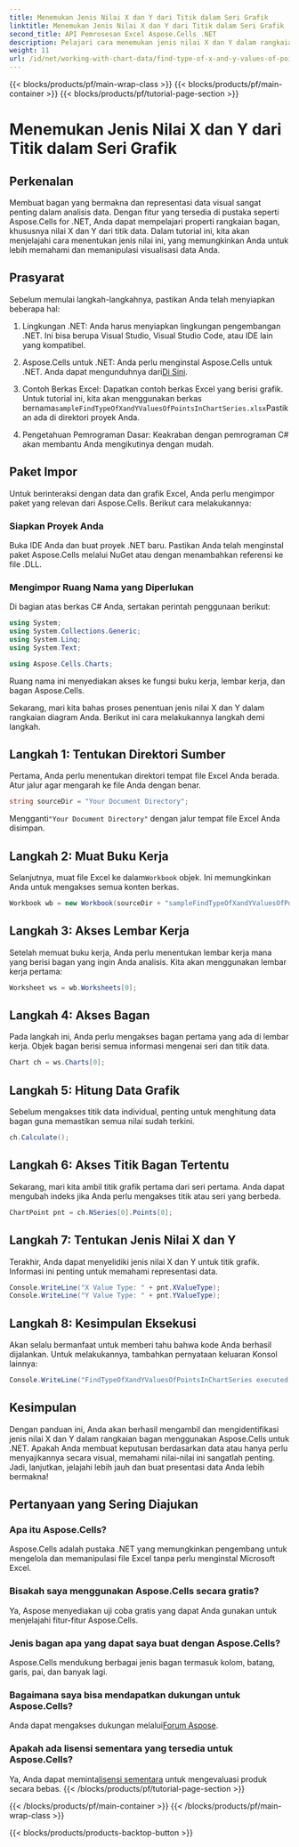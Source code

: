 ```yaml
---
title: Menemukan Jenis Nilai X dan Y dari Titik dalam Seri Grafik
linktitle: Menemukan Jenis Nilai X dan Y dari Titik dalam Seri Grafik
second_title: API Pemrosesan Excel Aspose.Cells .NET
description: Pelajari cara menemukan jenis nilai X dan Y dalam rangkaian bagan menggunakan Aspose.Cells untuk .NET dengan panduan terperinci dan mudah diikuti ini.
weight: 11
url: /id/net/working-with-chart-data/find-type-of-x-and-y-values-of-points-in-chart-series/
---
```


{{< blocks/products/pf/main-wrap-class >}}
{{< blocks/products/pf/main-container >}}
{{< blocks/products/pf/tutorial-page-section >}}

# Menemukan Jenis Nilai X dan Y dari Titik dalam Seri Grafik

## Perkenalan

Membuat bagan yang bermakna dan representasi data visual sangat penting dalam analisis data. Dengan fitur yang tersedia di pustaka seperti Aspose.Cells for .NET, Anda dapat mempelajari properti rangkaian bagan, khususnya nilai X dan Y dari titik data. Dalam tutorial ini, kita akan menjelajahi cara menentukan jenis nilai ini, yang memungkinkan Anda untuk lebih memahami dan memanipulasi visualisasi data Anda.

## Prasyarat

Sebelum memulai langkah-langkahnya, pastikan Anda telah menyiapkan beberapa hal:

1. Lingkungan .NET: Anda harus menyiapkan lingkungan pengembangan .NET. Ini bisa berupa Visual Studio, Visual Studio Code, atau IDE lain yang kompatibel.
   
2.  Aspose.Cells untuk .NET: Anda perlu menginstal Aspose.Cells untuk .NET. Anda dapat mengunduhnya dari[Di Sini](https://releases.aspose.com/cells/net/).

3.  Contoh Berkas Excel: Dapatkan contoh berkas Excel yang berisi grafik. Untuk tutorial ini, kita akan menggunakan berkas bernama`sampleFindTypeOfXandYValuesOfPointsInChartSeries.xlsx`Pastikan ada di direktori proyek Anda.

4. Pengetahuan Pemrograman Dasar: Keakraban dengan pemrograman C# akan membantu Anda mengikutinya dengan mudah.

## Paket Impor

Untuk berinteraksi dengan data dan grafik Excel, Anda perlu mengimpor paket yang relevan dari Aspose.Cells. Berikut cara melakukannya:

### Siapkan Proyek Anda

Buka IDE Anda dan buat proyek .NET baru. Pastikan Anda telah menginstal paket Aspose.Cells melalui NuGet atau dengan menambahkan referensi ke file .DLL.

### Mengimpor Ruang Nama yang Diperlukan

Di bagian atas berkas C# Anda, sertakan perintah penggunaan berikut:

```csharp
using System;
using System.Collections.Generic;
using System.Linq;
using System.Text;

using Aspose.Cells.Charts;
```

Ruang nama ini menyediakan akses ke fungsi buku kerja, lembar kerja, dan bagan Aspose.Cells.

Sekarang, mari kita bahas proses penentuan jenis nilai X dan Y dalam rangkaian diagram Anda. Berikut ini cara melakukannya langkah demi langkah.

## Langkah 1: Tentukan Direktori Sumber

Pertama, Anda perlu menentukan direktori tempat file Excel Anda berada. Atur jalur agar mengarah ke file Anda dengan benar.

```csharp
string sourceDir = "Your Document Directory";
```

 Mengganti`"Your Document Directory"` dengan jalur tempat file Excel Anda disimpan.

## Langkah 2: Muat Buku Kerja

 Selanjutnya, muat file Excel ke dalam`Workbook` objek. Ini memungkinkan Anda untuk mengakses semua konten berkas.

```csharp
Workbook wb = new Workbook(sourceDir + "sampleFindTypeOfXandYValuesOfPointsInChartSeries.xlsx");
```

## Langkah 3: Akses Lembar Kerja

Setelah memuat buku kerja, Anda perlu menentukan lembar kerja mana yang berisi bagan yang ingin Anda analisis. Kita akan menggunakan lembar kerja pertama:

```csharp
Worksheet ws = wb.Worksheets[0];
```

## Langkah 4: Akses Bagan

Pada langkah ini, Anda perlu mengakses bagan pertama yang ada di lembar kerja. Objek bagan berisi semua informasi mengenai seri dan titik data.

```csharp
Chart ch = ws.Charts[0];
```

## Langkah 5: Hitung Data Grafik

Sebelum mengakses titik data individual, penting untuk menghitung data bagan guna memastikan semua nilai sudah terkini.

```csharp
ch.Calculate();
```

## Langkah 6: Akses Titik Bagan Tertentu

Sekarang, mari kita ambil titik grafik pertama dari seri pertama. Anda dapat mengubah indeks jika Anda perlu mengakses titik atau seri yang berbeda.

```csharp
ChartPoint pnt = ch.NSeries[0].Points[0];
```

## Langkah 7: Tentukan Jenis Nilai X dan Y

Terakhir, Anda dapat menyelidiki jenis nilai X dan Y untuk titik grafik. Informasi ini penting untuk memahami representasi data.

```csharp
Console.WriteLine("X Value Type: " + pnt.XValueType);
Console.WriteLine("Y Value Type: " + pnt.YValueType);
```

## Langkah 8: Kesimpulan Eksekusi

Akan selalu bermanfaat untuk memberi tahu bahwa kode Anda berhasil dijalankan. Untuk melakukannya, tambahkan pernyataan keluaran Konsol lainnya:

```csharp
Console.WriteLine("FindTypeOfXandYValuesOfPointsInChartSeries executed successfully.");
```

## Kesimpulan

Dengan panduan ini, Anda akan berhasil mengambil dan mengidentifikasi jenis nilai X dan Y dalam rangkaian bagan menggunakan Aspose.Cells untuk .NET. Apakah Anda membuat keputusan berdasarkan data atau hanya perlu menyajikannya secara visual, memahami nilai-nilai ini sangatlah penting. Jadi, lanjutkan, jelajahi lebih jauh dan buat presentasi data Anda lebih bermakna!

## Pertanyaan yang Sering Diajukan

### Apa itu Aspose.Cells?
Aspose.Cells adalah pustaka .NET yang memungkinkan pengembang untuk mengelola dan memanipulasi file Excel tanpa perlu menginstal Microsoft Excel.

### Bisakah saya menggunakan Aspose.Cells secara gratis?
Ya, Aspose menyediakan uji coba gratis yang dapat Anda gunakan untuk menjelajahi fitur-fitur Aspose.Cells.

### Jenis bagan apa yang dapat saya buat dengan Aspose.Cells?
Aspose.Cells mendukung berbagai jenis bagan termasuk kolom, batang, garis, pai, dan banyak lagi.

### Bagaimana saya bisa mendapatkan dukungan untuk Aspose.Cells?
 Anda dapat mengakses dukungan melalui[Forum Aspose](https://forum.aspose.com/c/cells/9).

### Apakah ada lisensi sementara yang tersedia untuk Aspose.Cells?
 Ya, Anda dapat meminta[lisensi sementara](https://purchase.aspose.com/temporary-license/) untuk mengevaluasi produk secara bebas.
{{< /blocks/products/pf/tutorial-page-section >}}

{{< /blocks/products/pf/main-container >}}
{{< /blocks/products/pf/main-wrap-class >}}

{{< blocks/products/products-backtop-button >}}
